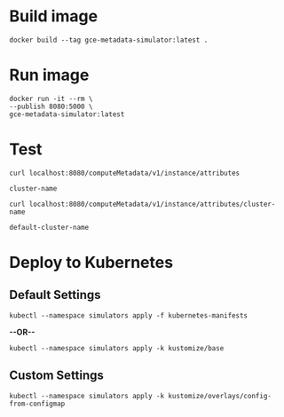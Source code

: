 # Build image

```
docker build --tag gce-metadata-simulator:latest .
```

# Run image

```
docker run -it --rm \
--publish 8080:5000 \
gce-metadata-simulator:latest
```

# Test

```
curl localhost:8080/computeMetadata/v1/instance/attributes
```

```output
cluster-name
```

```
curl localhost:8080/computeMetadata/v1/instance/attributes/cluster-name
```

```output
default-cluster-name
```

# Deploy to Kubernetes

## Default Settings

```
kubectl --namespace simulators apply -f kubernetes-manifests
```

**--OR--**

```
kubectl --namespace simulators apply -k kustomize/base
```

## Custom Settings

```
kubectl --namespace simulators apply -k kustomize/overlays/config-from-configmap
```
